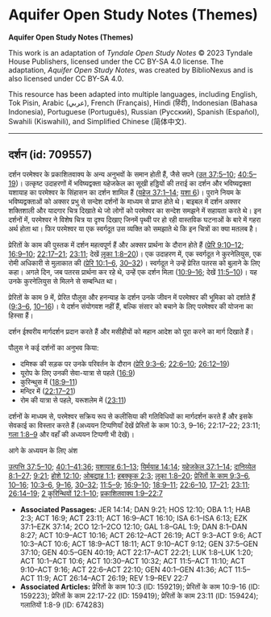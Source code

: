 # Aquifer Open Study Notes (Themes)

**Aquifer Open Study Notes (Themes)**

This work is an adaptation of *Tyndale Open Study Notes* © 2023 Tyndale House Publishers, licensed under the CC BY\-SA 4\.0 license. The adaptation, *Aquifer Open Study Notes*, was created by BiblioNexus and is also licensed under CC BY\-SA 4\.0\.

This resource has been adapted into multiple languages, including English, Tok Pisin, Arabic (عربي), French (Français), Hindi (हिंदी), Indonesian (Bahasa Indonesia), Portuguese (Português), Russian (Русский), Spanish (Español), Swahili (Kiswahili), and Simplified Chinese (简体中文).



--------------------------------

## दर्शन (id: 709557)

दर्शन परमेश्वर के प्रकाशितवाक्य के अन्य अनुभवों के समान होती हैं, जैसे सपने ([उत 37:5–10](https://ref.ly/Gen37:5-Gen37:10); [40:5–19](https://ref.ly/Gen40:5-Gen40:19))। उत्कृष्ट उदाहरणों में भविष्यद्वक्ता यहेजकेल का सूखी हड्डियों की तराई का दर्शन और भविष्यद्वक्ता यशायाह का परमेश्वर के सिंहासन का दर्शन शामिल हैं ([यहेज 37:1–14](https://ref.ly/Ezek37:1-Ezek37:14); [यशा 6](https://ref.ly/Isa6:1-Isa6:13))। पुराने नियम के भविष्यद्वक्ताओं को अक्सर प्रभु से सन्देश दर्शनों के माध्यम से प्राप्त होते थे। बाइबल में दर्शन अक्सर शक्तिशाली और यादगार चित्र दिखाते थे जो लोगों को परमेश्वर का सन्देश समझने में सहायता करते थे। इन दर्शनों में, परमेश्वर ने विशेष चित्र या दृश्य दिखाए जिनमें पृथ्वी पर हो रही वास्तविक घटनाओं के बारे में गहरा अर्थ होता था। फिर परमेश्वर या एक स्वर्गदूत उस व्यक्ति को समझाते थे कि इन चित्रों का क्या मतलब है।

प्रेरितों के काम की पुस्तक में दर्शन महत्वपूर्ण हैं और अक्सर प्रार्थना के दौरान होते हैं ([प्रेरि 9:10–12](https://ref.ly/Acts9:10-Acts9:12); [16:9–10](https://ref.ly/Acts16:9); [22:17–21](https://ref.ly/Acts22:17-Acts22:21); [23:11](https://ref.ly/Acts23:11); देखें [लूका 1:8–20](https://ref.ly/Luke1:8-Luke1:20))। एक उदाहरण में, एक स्वर्गदूत ने कुरनेलियुस, एक रोमी अधिकारी से मुलाकात की ([प्रेरि 10:1–6](https://ref.ly/Acts10:1-Acts10:6), [30–32](https://ref.ly/Acts10:30-Acts10:32))। स्वर्गदूत ने उन्हें प्रेरित पतरस को बुलाने के लिए कहा। अगले दिन, जब पतरस प्रार्थना कर रहे थे, उन्हें एक दर्शन मिला ([10:9–16](https://ref.ly/Acts10:9-Acts10:16); देखें [11:5–10](https://ref.ly/Acts11:5-Acts11:10))। यह उनके कुरनेलियुस से मिलने से सम्बन्धित था।

प्रेरितों के काम 9 में, प्रेरित पौलुस और हनन्याह के दर्शन उनके जीवन में परमेश्वर की भूमिका को दर्शाते हैं ([9:3–6](https://ref.ly/Acts9:3-Acts9:6), [10–16](https://ref.ly/Acts9:10-Acts9:16))। ये दर्शन संयोगवश नहीं हैं, बल्कि संसार को बचाने के लिए परमेश्वर की योजना का हिस्सा हैं।

दर्शन ईश्वरीय मार्गदर्शन प्रदान करते हैं और मसीहीयों को महान आदेश को पूरा करने का मार्ग दिखाते हैं।

पौलुस ने कई दर्शनों का अनुभव किया:

* दमिश्क की सड़क पर उनके परिवर्तन के दौरान ([प्रेरि 9:3–6](https://ref.ly/Acts9:3-Acts9:6); [22:6–10](https://ref.ly/Acts22:6-Acts22:10); [26:12–19](https://ref.ly/Acts26:12-Acts26:19))
* यूरोप के लिए उनकी सेवा\-यात्रा से पहले ([16:9](https://ref.ly/Acts16:9))
* कुरिन्थुस में ([18:9–11](https://ref.ly/Acts18:9-Acts18:11))
* मन्दिर में ([22:17–21](https://ref.ly/Acts22:17-Acts22:21))
* रोम की यात्रा से पहले, यरूशलेम में ([23:11](https://ref.ly/Acts23:11))

दर्शनों के माध्यम से, परमेश्वर सक्रिय रूप से कलीसिया की गतिविधियों का मार्गदर्शन करते हैं और इसके सेवकाई का विस्तार करते हैं (अध्ययन टिप्पणियाँ देखें प्रेरितों के काम 10:3, 9–16; 22:17–22; 23:11; [गला 1:8–9](https://ref.ly/Gal1:8-Gal1:9) और वहाँ की अध्ययन टिप्पणी भी देखें)।

आगे के अध्ययन के लिए अंश

[उत्पत्ति 37:5–10](https://ref.ly/Gen37:5-Gen37:10); [40:1–41:36](https://ref.ly/Gen40:1-Gen41:36); [यशायाह 6:1–13](https://ref.ly/Isa6:1-Isa6:13); [यिर्मयाह 14:14](https://ref.ly/Jer14:14); [यहेजकेल 37:1–14](https://ref.ly/Ezek37:1-Ezek37:14); [दानिय्येल 8:1–27](https://ref.ly/Dan8:1-Dan8:27); [9:21](https://ref.ly/Dan9:21); [होशे 12:10](https://ref.ly/Hos12:10); [ओबद्याह 1:1](https://ref.ly/Obad1:1); [हबक्कूक 2:3](https://ref.ly/Hab2:3); [लूका 1:8–20](https://ref.ly/Luke1:8-Luke1:20); [प्रेरितों के काम 9:3–6](https://ref.ly/Acts9:3-Acts9:6), [10–16](https://ref.ly/Acts9:10-Acts9:16); [10:3–6](https://ref.ly/Acts10:3-Acts10:6), [9–16](https://ref.ly/Acts10:9-Acts10:16), [30–32](https://ref.ly/Acts10:30-Acts10:32); [11:5–9](https://ref.ly/Acts11:5-Acts11:9); [16:9–10](https://ref.ly/Acts16:9-Acts16:10); [18:9–11](https://ref.ly/Acts18:9-Acts18:11); [22:6–10](https://ref.ly/Acts22:6-Acts22:10), [17–21](https://ref.ly/Acts22:17-Acts22:21); [23:11](https://ref.ly/Acts23:11); [26:14–19](https://ref.ly/Acts26:14-Acts26:19); [2 कुरिन्थियों 12:1–10](https://ref.ly/2Cor12:1-2Cor12:10); [प्रकाशितवाक्य 1:9–22:7](https://ref.ly/Rev1:9-Rev22:7)

* **Associated Passages:** JER 14:14; DAN 9:21; HOS 12:10; OBA 1:1; HAB 2:3; ACT 16:9; ACT 23:11; ACT 16:9–ACT 16:10; ISA 6:1–ISA 6:13; EZK 37:1–EZK 37:14; 2CO 12:1–2CO 12:10; GAL 1:8–GAL 1:9; DAN 8:1–DAN 8:27; ACT 10:9–ACT 10:16; ACT 26:12–ACT 26:19; ACT 9:3–ACT 9:6; ACT 10:3–ACT 10:6; ACT 18:9–ACT 18:11; ACT 9:10–ACT 9:12; GEN 37:5–GEN 37:10; GEN 40:5–GEN 40:19; ACT 22:17–ACT 22:21; LUK 1:8–LUK 1:20; ACT 10:1–ACT 10:6; ACT 10:30–ACT 10:32; ACT 11:5–ACT 11:10; ACT 9:10–ACT 9:16; ACT 22:6–ACT 22:10; GEN 40:1–GEN 41:36; ACT 11:5–ACT 11:9; ACT 26:14–ACT 26:19; REV 1:9–REV 22:7
* **Associated Articles:** प्रेरितों के काम 10:3 (ID: 159219); प्रेरितों के काम 10:9-16 (ID: 159223); प्रेरितों के काम 22:17-22 (ID: 159419); प्रेरितों के काम 23:11 (ID: 159424); गलातियों 1:8-9 (ID: 674283)

